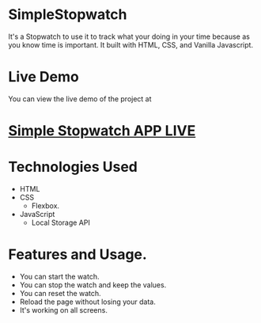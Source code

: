 ﻿# SimpleStopwatch
It's a Stopwatch to use it to track what your doing in your time because as you know time is important. It built with HTML, CSS, and Vanilla Javascript.

# Live Demo
You can view the live demo of the project at 
# [Simple Stopwatch APP LIVE](https://hassan-ghorab.github.io/Simple-Stopwatch/)

# Technologies Used
- HTML
- CSS
  * Flexbox. 
- JavaScript
  * Local Storage API

# Features and Usage.
- You can start the watch.
- You can stop the watch and keep the values.
- You can reset the watch.
- Reload the page without losing your data.
- It's working on all screens.

